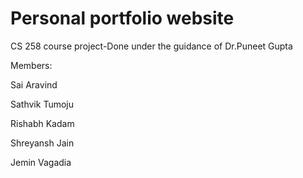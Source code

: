 # Personal portfolio website

CS 258 course project-Done under the guidance of Dr.Puneet Gupta

Members:

Sai Aravind

Sathvik Tumoju

Rishabh Kadam

Shreyansh Jain

Jemin Vagadia

